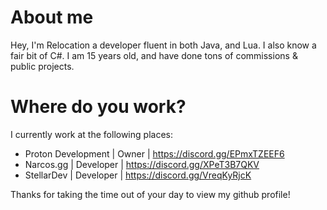 # About me

Hey, I'm Relocation a developer fluent in both Java, and Lua. I also know a fair bit of C#.
I am 15 years old, and have done tons of commissions & public projects.

# Where do you work?
I currently work at the following places:

- Proton Development | Owner | https://discord.gg/EPmxTZEEF6
- Narcos.gg | Developer | https://discord.gg/XPeT3B7QKV
- StellarDev | Developer | https://discord.gg/VreqKyRjcK

Thanks for taking the time out of your day to view my github profile!
